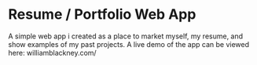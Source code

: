 # Resume / Portfolio Web App

A simple web app i created as a place to market myself, my resume, and show examples of my past projects. A live demo of the app can be viewed here: williamblackney.com/ 

